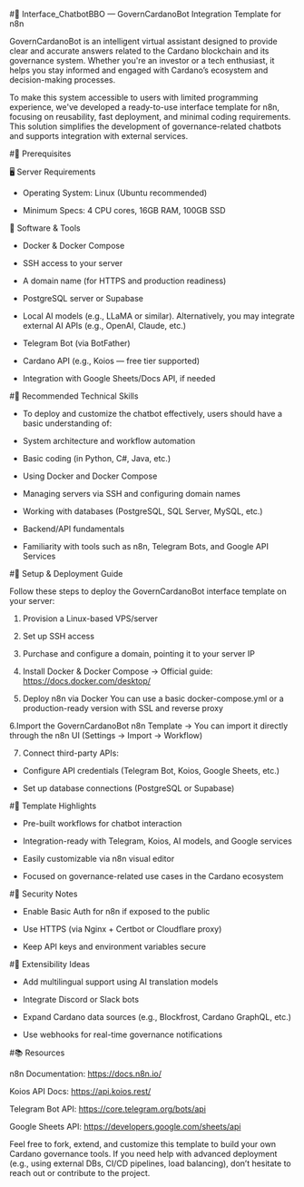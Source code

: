 #💬 Interface_ChatbotBBO — GovernCardanoBot Integration Template for n8n

GovernCardanoBot is an intelligent virtual assistant designed to provide clear and accurate answers related to the Cardano blockchain and its governance system. Whether you're an investor or a tech enthusiast, it helps you stay informed and engaged with Cardano’s ecosystem and decision-making processes.

To make this system accessible to users with limited programming experience, we've developed a ready-to-use interface template for n8n, focusing on reusability, fast deployment, and minimal coding requirements. This solution simplifies the development of governance-related chatbots and supports integration with external services.


#🧰 Prerequisites

🖥️ Server Requirements

- Operating System: Linux (Ubuntu recommended)

- Minimum Specs: 4 CPU cores, 16GB RAM, 100GB SSD

🔧 Software & Tools

- Docker & Docker Compose

- SSH access to your server

- A domain name (for HTTPS and production readiness)

- PostgreSQL server or Supabase

- Local AI models (e.g., LLaMA or similar). Alternatively, you may integrate external AI APIs (e.g., OpenAI, Claude, etc.)

- Telegram Bot (via BotFather)

- Cardano API (e.g., Koios — free tier supported)

- Integration with Google Sheets/Docs API, if needed


#🧠 Recommended Technical Skills

- To deploy and customize the chatbot effectively, users should have a basic understanding of:

- System architecture and workflow automation

- Basic coding (in Python, C#, Java, etc.)

- Using Docker and Docker Compose

- Managing servers via SSH and configuring domain names

- Working with databases (PostgreSQL, SQL Server, MySQL, etc.)

- Backend/API fundamentals

- Familiarity with tools such as n8n, Telegram Bots, and Google API Services


#🚀 Setup & Deployment Guide

Follow these steps to deploy the GovernCardanoBot interface template on your server:

1. Provision a Linux-based VPS/server

2. Set up SSH access

3. Purchase and configure a domain, pointing it to your server IP

4. Install Docker & Docker Compose
→ Official guide: https://docs.docker.com/desktop/

5. Deploy n8n via Docker
You can use a basic docker-compose.yml or a production-ready version with SSL and reverse proxy

6.Import the GovernCardanoBot n8n Template
→ You can import it directly through the n8n UI (Settings → Import → Workflow)

7. Connect third-party APIs:

- Configure API credentials (Telegram Bot, Koios, Google Sheets, etc.)

- Set up database connections (PostgreSQL or Supabase)


#📁 Template Highlights

- Pre-built workflows for chatbot interaction

- Integration-ready with Telegram, Koios, AI models, and Google services

- Easily customizable via n8n visual editor

- Focused on governance-related use cases in the Cardano ecosystem

#🔐 Security Notes

- Enable Basic Auth for n8n if exposed to the public

- Use HTTPS (via Nginx + Certbot or Cloudflare proxy)

- Keep API keys and environment variables secure

#🧩 Extensibility Ideas

- Add multilingual support using AI translation models

- Integrate Discord or Slack bots

- Expand Cardano data sources (e.g., Blockfrost, Cardano GraphQL, etc.)

- Use webhooks for real-time governance notifications

#📚 Resources

n8n Documentation: https://docs.n8n.io/

Koios API Docs: https://api.koios.rest/

Telegram Bot API: https://core.telegram.org/bots/api

Google Sheets API: https://developers.google.com/sheets/api

Feel free to fork, extend, and customize this template to build your own Cardano governance tools. If you need help with advanced deployment (e.g., using external DBs, CI/CD pipelines, load balancing), don’t hesitate to reach out or contribute to the project.


